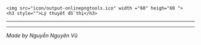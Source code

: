 # <div style="display: flex;flex-wrap: wrap;">
    <img src="icon/output-onlinepngtools.ico" width ="60" heigh="60 ">
    <h3 style="">Lý thuyết đồ thị</h3>
  </div>
<hr>

<hr>

*Made by Nguyễn Nguyên Vũ*
